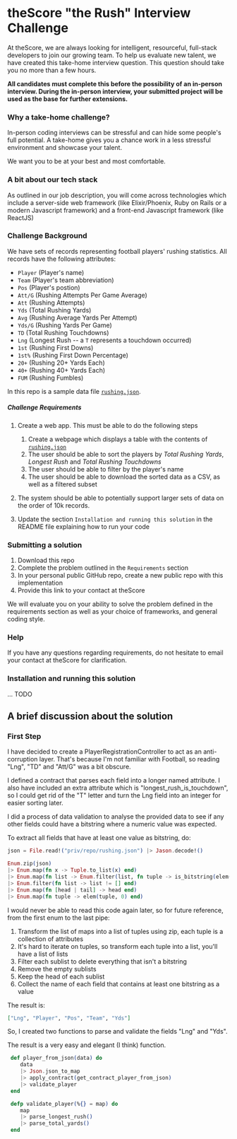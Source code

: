# theScore "the Rush" Interview Challenge
At theScore, we are always looking for intelligent, resourceful, full-stack developers to join our growing team. To help us evaluate new talent, we have created this take-home interview question. This question should take you no more than a few hours.

**All candidates must complete this before the possibility of an in-person interview. During the in-person interview, your submitted project will be used as the base for further extensions.**

### Why a take-home challenge?
In-person coding interviews can be stressful and can hide some people's full potential. A take-home gives you a chance work in a less stressful environment and showcase your talent.

We want you to be at your best and most comfortable.

### A bit about our tech stack
As outlined in our job description, you will come across technologies which include a server-side web framework (like Elixir/Phoenix, Ruby on Rails or a modern Javascript framework) and a front-end Javascript framework (like ReactJS)

### Challenge Background
We have sets of records representing football players' rushing statistics. All records have the following attributes:
* `Player` (Player's name)
* `Team` (Player's team abbreviation)
* `Pos` (Player's postion)
* `Att/G` (Rushing Attempts Per Game Average)
* `Att` (Rushing Attempts)
* `Yds` (Total Rushing Yards)
* `Avg` (Rushing Average Yards Per Attempt)
* `Yds/G` (Rushing Yards Per Game)
* `TD` (Total Rushing Touchdowns)
* `Lng` (Longest Rush -- a `T` represents a touchdown occurred)
* `1st` (Rushing First Downs)
* `1st%` (Rushing First Down Percentage)
* `20+` (Rushing 20+ Yards Each)
* `40+` (Rushing 40+ Yards Each)
* `FUM` (Rushing Fumbles)

In this repo is a sample data file [`rushing.json`](/priv/repo/rushing.json).

##### Challenge Requirements
1. Create a web app. This must be able to do the following steps
    1. Create a webpage which displays a table with the contents of [`rushing.json`](/priv/repo/rushing.json)
    2. The user should be able to sort the players by _Total Rushing Yards_, _Longest Rush_ and _Total Rushing Touchdowns_
    3. The user should be able to filter by the player's name
    4. The user should be able to download the sorted data as a CSV, as well as a filtered subset
    
2. The system should be able to potentially support larger sets of data on the order of 10k records.

3. Update the section `Installation and running this solution` in the README file explaining how to run your code

### Submitting a solution
1. Download this repo
2. Complete the problem outlined in the `Requirements` section
3. In your personal public GitHub repo, create a new public repo with this implementation
4. Provide this link to your contact at theScore

We will evaluate you on your ability to solve the problem defined in the requirements section as well as your choice of frameworks, and general coding style.

### Help
If you have any questions regarding requirements, do not hesitate to email your contact at theScore for clarification.

### Installation and running this solution
... TODO

## A brief discussion about the solution

### First Step
I have decided to create a PlayerRegistrationController to act as an anti-corruption layer.
That's because I'm not familiar with Football, so reading "Lng", "TD" and "Att/G" was a bit obscure.

I defined a contract that parses each field into a longer named attribute.
I also have included an extra attribute which is "longest_rush_is_touchdown", so I could get rid of the "T" letter
and turn the Lng field into an integer for easier sorting later.

I did a process of data validation to analyse the provided data to see if any other fields
could have a bitstring where a numeric value was expected.

To extract all fields that have at least one value as bitstring, do:

```elixir
json = File.read!("priv/repo/rushing.json") |> Jason.decode!()

Enum.zip(json)
|> Enum.map(fn x -> Tuple.to_list(x) end)
|> Enum.map(fn list -> Enum.filter(list, fn tuple -> is_bitstring(elem(tuple, 1)) end) end)
|> Enum.filter(fn list -> list != [] end)
|> Enum.map(fn [head | tail] -> head end)
|> Enum.map(fn tuple -> elem(tuple, 0) end)
```

I would never be able to read this code again later, so for future reference, from the first enum to the last pipe:

1. Transform the list of maps into a list of tuples using zip, each tuple is a collection of attributes
2. It's hard to iterate on tuples, so transform each tuple into a list, you'll have a list of lists
3. Filter each sublist to delete everything that isn't a bitstring
4. Remove the empty sublists
5. Keep the head of each sublist
6. Collect the name of each field that contains at least one bitstring as a value

The result is:
```elixir
["Lng", "Player", "Pos", "Team", "Yds"]
```

So, I created two functions to parse and validate the fields "Lng" and "Yds".

The result is a very easy and elegant (I think) function.

```elixir
 def player_from_json(data) do
    data
    |> Json.json_to_map
    |> apply_contract(get_contract_player_from_json)
    |> validate_player
 end

 defp validate_player(%{} = map) do
    map
    |> parse_longest_rush()
    |> parse_total_yards()
 end
```
